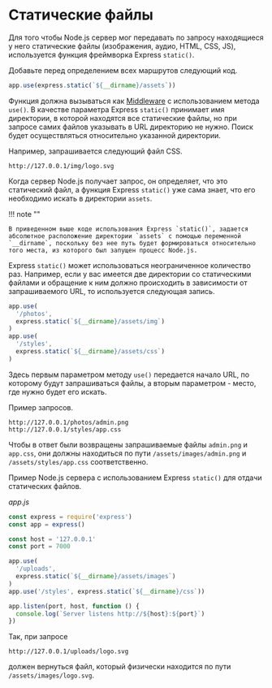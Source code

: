 # Статические файлы

Для того чтобы Node.js сервер мог передавать по запросу находящиеся у него статические файлы (изображения, аудио, HTML, CSS, JS), используется функция фреймворка Express `static()`.

Добавьте перед определением всех маршрутов следующий код.

```js
app.use(express.static(`${__dirname}/assets`))
```

Функция должна вызываться как [Middleware](middleware.md) с использованием метода `use()`. В качестве параметра Express `static()` принимает имя директории, в которой находятся все статические файлы, но при запросе самих файлов указывать в URL директорию не нужно. Поиск будет осуществляться относительно указанной директории.

Например, запрашивается следующий файл CSS.

```
http://127.0.0.1/img/logo.svg
```

Когда сервер Node.js получает запрос, он определяет, что это статический файл, а функция Express `static()` уже сама знает, что его необходимо искать в директории `assets`.

!!! note ""

    В приведенном выше коде использования Express `static()`, задается абсолютное расположение директории `assets` с помощью переменной `__dirname`, поскольку без нее путь будет формироваться относительно того места, из которого был запущен процесс Node.js.

Express `static()` может использоваться неограниченное количество раз. Например, если у вас имеется две директории со статическими файлами и обращение к ним должно происходить в зависимости от запрашиваемого URL, то используется следующая запись.

```js
app.use(
  '/photos',
  express.static(`${__dirname}/assets/img`)
)
app.use(
  '/styles',
  express.static(`${__dirname}/assets/css`)
)
```

Здесь первым параметром методу `use()` передается начало URL, по которому будут запрашиваться файлы, а вторым параметром - место, где нужно будет его искать.

Пример запросов.

```
http://127.0.0.1/photos/admin.png
http://127.0.0.1/styles/app.css
```

Чтобы в ответ были возвращены запрашиваемые файлы `admin.png` и `app.css`, они должны находиться по пути `/assets/images/admin.png` и `/assets/styles/app.css` соответственно.

Пример Node.js сервера с использованием Express `static()` для отдачи статических файлов.

_app.js_

```js
const express = require('express')
const app = express()

const host = '127.0.0.1'
const port = 7000

app.use(
  '/uploads',
  express.static(`${__dirname}/assets/images`)
)
app.use('/styles', express.static(`${__dirname}/css`))

app.listen(port, host, function () {
  console.log(`Server listens http://${host}:${port}`)
})
```

Так, при запросе

```
http://127.0.0.1/uploads/logo.svg
```

должен вернуться файл, который физически находится по пути `/assets/images/logo.svg`.
